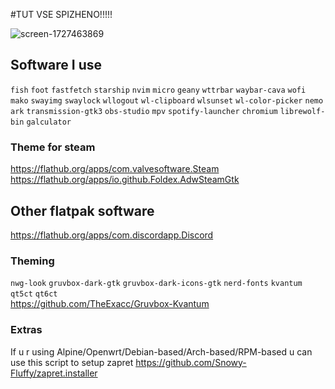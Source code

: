 #TUT VSE SPIZHENO!!!!!

![screen-1727463869](https://github.com/user-attachments/assets/66056bf9-c127-4340-b874-f7f59792c891)

## Software I use 
`fish`
`foot`
`fastfetch`
`starship`
`nvim`
`micro`
`geany`
`wttrbar`
`waybar-cava`
`wofi`
`mako`
`swayimg`
`swaylock`
`wllogout`
`wl-clipboard`
`wlsunset`
`wl-color-picker`
`nemo`
`ark`
`transmission-gtk3`
`obs-studio`
`mpv`
`spotify-launcher`
`chromium`
`librewolf-bin`
`galculator`

### Theme for steam

https://flathub.org/apps/com.valvesoftware.Steam \
https://flathub.org/apps/io.github.Foldex.AdwSteamGtk 

## Other flatpak software

https://flathub.org/apps/com.discordapp.Discord

### Theming 
`nwg-look` 
`gruvbox-dark-gtk` 
`gruvbox-dark-icons-gtk`
`nerd-fonts`
`kvantum`
`qt5ct`
`qt6ct` \
https://github.com/TheExacc/Gruvbox-Kvantum

### Extras
If u r using Alpine/Openwrt/Debian-based/Arch-based/RPM-based u can use this script to setup zapret 
https://github.com/Snowy-Fluffy/zapret.installer
